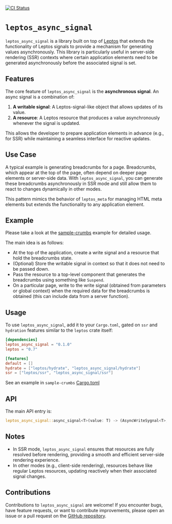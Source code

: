 [![CI Status](https://github.com/demiurg-dev/leptos_async_signal/actions/workflows/rust.yml/badge.svg)](https://github.com/demiurg-dev/leptos_async_signal/actions/workflows/rust.yml)


# `leptos_async_signal`

`leptos_async_signal` is a library built on top of [Leptos](https://github.com/leptos-rs/leptos) that 
extends the functionality of Leptos signals to provide a mechanism for generating values 
asynchronously. This library is particularly useful in server-side rendering (SSR) contexts where 
certain application elements need to be generated asynchronously before the associated signal is set.

## Features

The core feature of `leptos_async_signal` is the **asynchronous signal**. An async signal is a combination of:

1. **A writable signal**: A Leptos-signal-like object that allows updates of its value.
2. **A resource**: A Leptos resource that produces a value asynchronously whenever the signal is 
    updated.

This allows the developer to prepare application elements in advance (e.g., for SSR) while maintaining 
a seamless interface for reactive updates.

## Use Case

A typical example is generating breadcrumbs for a page. Breadcrumbs, which appear at the top of the 
page, often depend on deeper page elements or server-side data. With `leptos_async_signal`, you can 
generate these breadcrumbs asynchronously in SSR mode and still allow them to react to changes 
dynamically in other modes.

This pattern mimics the behavior of `leptos_meta` for managing HTML meta elements but extends the 
functionality to any application element.

## Example

Please take a look at the [sample-crumbs](sample-crumbs/) example for detailed usage.

The main idea is as follows:
- At the top of the application, create a write signal and a resource that hold the breadcrumbs state.
- (Optional) Store the writable signal in context so that it does not need to be passed down.
- Pass the resource to a top-level component that generates the breadcrumbs using something like `Suspend`.
- On a particular page, write to the write signal (obtained from parameters or global context) when the required data for the breadcrumbs is obtained (this can include data from a server function).

## Usage

To use `leptos_async_signal`, add it to your `Cargo.toml`, gated on `ssr` and `hydration` features similar to the `leptos` crate itself:

```toml
[dependencies]
leptos_async_signal = "0.1.0"
leptos = "0.7"

[features]
default = []
hydrate = ["leptos/hydrate", "leptos_async_signal/hydrate"]
ssr = ["leptos/ssr", "leptos_async_signal/ssr"]
```

See an example in `sample-crumbs` [Cargo.toml](sample-crumbs/Cargo.toml)

## API

The main API entry is:

 ```rust
 leptos_async_signal::async_signal<T>(value: T) -> (AsyncWriteSygnal<T>, Resource<T>)
 ```

## Notes

- In SSR mode, `leptos_async_signal` ensures that resources are fully resolved before rendering, providing a smooth and efficient server-side rendering experience.
- In other modes (e.g., client-side rendering), resources behave like regular Leptos resources, updating reactively when their associated signal changes.

## Contributions

Contributions to `leptos_async_signal` are welcome! If you encounter bugs, have feature requests, or want to contribute improvements, please open an issue or a pull request on the [GitHub repository](https://github.com/demiurg-dev/leptos_async_signal).

